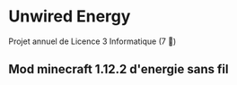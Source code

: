 # Unwired Energy
Projet annuel de Licence 3 Informatique (7 👤)

## Mod minecraft 1.12.2 d'energie sans fil
